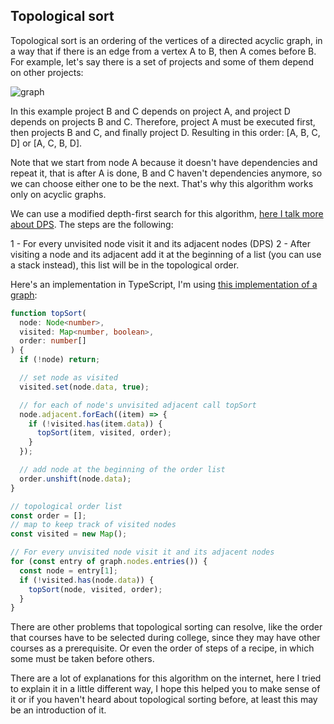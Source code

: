 ## Topological sort

Topological sort is an ordering of the vertices of a directed acyclic graph, in a way that if there is an edge from a vertex A to B, then A comes before B. For example, let's say there is a set of projects and some of them depend on other projects:

![graph](https://res.cloudinary.com/dje4crtui/image/upload/v1625769510/data%20structures/top_sort_q7iaub.png)

In this example project B and C depends on project A, and project D depends on projects B and C. Therefore, project A must be executed first, then projects B and C, and finally project D. Resulting in this order: [A, B, C, D] or [A, C, B, D].

Note that we start from node A because it doesn't have dependencies and repeat it, that is after A is done, B and C haven't dependencies anymore, so we can choose either one to be the next. That's why this algorithm works only on acyclic graphs.

We can use a modified depth-first search for this algorithm, [here I talk more about DPS](https://ricardoborges.dev/data-structures-in-typescript-graph). The steps are the following:

1 - For every unvisited node visit it and its adjacent nodes (DPS)
2 - After visiting a node and its adjacent add it at the beginning of a list (you can use a stack instead), this list will be in the topological order.

Here's an implementation in TypeScript, I'm using [this implementation of a graph](https://ricardoborges.dev/data-structures-in-typescript-graph):

```typescript
function topSort(
  node: Node<number>,
  visited: Map<number, boolean>,
  order: number[]
) {
  if (!node) return;

  // set node as visited
  visited.set(node.data, true);

  // for each of node's unvisited adjacent call topSort
  node.adjacent.forEach((item) => {
    if (!visited.has(item.data)) {
      topSort(item, visited, order);
    }
  });

  // add node at the beginning of the order list
  order.unshift(node.data);
}

// topological order list
const order = [];
// map to keep track of visited nodes
const visited = new Map();

// For every unvisited node visit it and its adjacent nodes
for (const entry of graph.nodes.entries()) {
  const node = entry[1];
  if (!visited.has(node.data)) {
    topSort(node, visited, order);
  }
}
```

There are other problems that topological sorting can resolve, like the order that courses have to be selected during college, since they may have other courses as a prerequisite. Or even the order of steps of a recipe, in which some must be taken before others.

There are a lot of explanations for this algorithm on the internet, here I tried to explain it in a little different way, I hope this helped you to make sense of it or if you haven't heard about topological sorting before, at least this may be an introduction of it.
